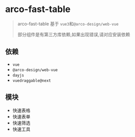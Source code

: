 # arco-fast-table

> arco-fast-table 基于 `vue3`和`@arco-design/web-vue`
>
> 部分组件是有第三方库依赖,如果出现错误,请对应安装依赖

## 依赖

- `vue`
- `@arco-design/web-vue`
- `dayjs`
- `vuedraggable@next`

## 模块

- 快速表格
- 快速表单
- 快速筛选
- 快速工具

